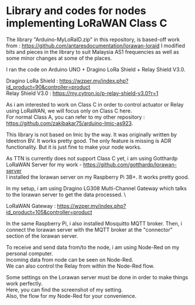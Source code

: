 # Library and codes for nodes implementing LoRaWAN Class C #

The library "Arduino-MyLoRaID.zip" in this repository, is based-off work from : https://github.com/antaresdocumentation/lorawan-loraid
I modified bits and pieces in the library to suit Malaysia AS1 frequencies as well as some minor changes at some of the places.

I ran the code on Arduino UNO + Dragino LoRa Shield + Relay Shield V3.0.

Dragino LoRa Shield : https://wzper.my/index.php?id_product=90&controller=product \
Relay Shield V3.0 : https://my.cytron.io/p-relay-shield-v3.0?r=1 

As i am interested to work on Class C in order to control actuator or Relay using LoRaWAN, we will focus only on Class C here. \
For normal Class A, you can refer to my other repository : https://github.com/zakibakar75/arduino-lmic-as923.

This library is not based on lmic by the way. It was originally written by Ideetron BV. It works pretty good.
The only feature is missing is ADR functionality. But it is just fine to make your node works.

As TTN is currently does not support Class C yet, i am using Gotthardp LoRaWAN Server for my work - https://github.com/gotthardp/lorawan-server \
I installed the lorawan server on my Raspberry Pi 3B+. It works pretty good.

In my setup, i am using Dragino LG308 Multi-Channel Gateway which talks to the lorawan server to get the data processed. \

LoRaWAN Gateway : https://wzper.my/index.php?id_product=105&controller=product

In the same Raspberry Pi, i also installed Mosquitto MQTT broker.
Then, i connect the lorawan server with the MQTT broker at the "connector" section of the lorawan server.

To receive and send data from/to the node, i am using Node-Red on my personal computer. \
Incoming data from node can be seen on Node-Red. \
We can also control the Relay from within the Node-Red flow.

Some settings on the Lorawan server must be done in order to make things work perfectly. \
Here, you can find the screenshot of my setting. \
Also, the flow for my Node-Red for your convenience.
